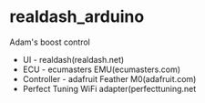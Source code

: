 # realdash_arduino

Adam's boost control
* UI - realdash(realdash.net)
* ECU - ecumasters EMU(ecumasters.com)
* Controller - adafruit Feather M0(adafruit.com)
* Perfect Tuning WiFi adapter(perfecttuning.net
